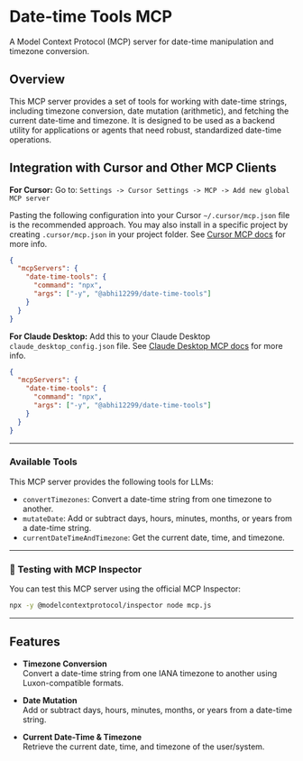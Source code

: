 # Date-time Tools MCP

A Model Context Protocol (MCP) server for date-time manipulation and timezone conversion.

## Overview

This MCP server provides a set of tools for working with date-time strings, including timezone conversion, date mutation (arithmetic), and fetching the current date-time and timezone. It is designed to be used as a backend utility for applications or agents that need robust, standardized date-time operations.

## Integration with Cursor and Other MCP Clients

**For Cursor:** Go to: `Settings -> Cursor Settings -> MCP -> Add new global MCP server`

Pasting the following configuration into your Cursor `~/.cursor/mcp.json` file is the recommended approach. You may also install in a specific project by creating `.cursor/mcp.json` in your project folder. See [Cursor MCP docs](https://docs.cursor.com/context/model-context-protocol) for more info.

```json
{
  "mcpServers": {
    "date-time-tools": {
      "command": "npx",
      "args": ["-y", "@abhi12299/date-time-tools"]
    }
  }
}
```

**For Claude Desktop:** Add this to your Claude Desktop `claude_desktop_config.json` file. See [Claude Desktop MCP docs](https://modelcontextprotocol.io/quickstart/user) for more info.

```json
{
  "mcpServers": {
    "date-time-tools": {
      "command": "npx",
      "args": ["-y", "@abhi12299/date-time-tools"]
    }
  }
}
```

---

### Available Tools

This MCP server provides the following tools for LLMs:

- `convertTimezones`: Convert a date-time string from one timezone to another.
- `mutateDate`: Add or subtract days, hours, minutes, months, or years from a date-time string.
- `currentDateTimeAndTimezone`: Get the current date, time, and timezone.

---

### 🧪 Testing with MCP Inspector

You can test this MCP server using the official MCP Inspector:

```bash
npx -y @modelcontextprotocol/inspector node mcp.js
```

---

## Features

- **Timezone Conversion**  
  Convert a date-time string from one IANA timezone to another using Luxon-compatible formats.

- **Date Mutation**  
  Add or subtract days, hours, minutes, months, or years from a date-time string.

- **Current Date-Time & Timezone**  
  Retrieve the current date, time, and timezone of the user/system.
